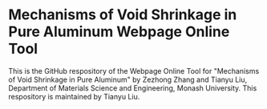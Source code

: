 # Mechanisms of Void Shrinkage in Pure Aluminum Webpage Online Tool
This is the GitHub respository of the Webpage Online Tool for "Mechanisms of Void Shrinkage in Pure Aluminum" by Zezhong Zhang and Tianyu Liu, Department of Materials Science and Engineering, Monash University.
This respository is maintained by Tianyu Liu. 
